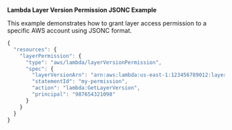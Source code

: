 **Lambda Layer Version Permission JSONC Example**

This example demonstrates how to grant layer access permission to a specific AWS account using JSONC format.

```javascript
{
  "resources": {
    "layerPermission": {
      "type": "aws/lambda/layerVersionPermission",
      "spec": {
        "layerVersionArn": "arn:aws:lambda:us-east-1:123456789012:layer:my-layer:1",
        "statementId": "my-permission",
        "action": "lambda:GetLayerVersion",
        "principal": "987654321098"
      }
    }
  }
}
```
